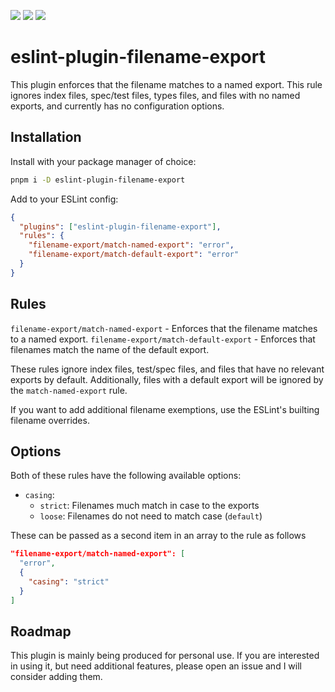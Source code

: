 [<img src="https://img.shields.io/npm/v/eslint-plugin-filename-export?style=for-the-badge">](https://www.npmjs.com/package/eslint-plugin-filename-export)
<img src="https://img.shields.io/npm/dt/eslint-plugin-filename-export?style=for-the-badge" >
[<img src="https://img.shields.io/bundlephobia/minzip/eslint-plugin-filename-export?style=for-the-badge">](https://bundlephobia.com/package/eslint-plugin-filename-export)

# eslint-plugin-filename-export

This plugin enforces that the filename matches to a named export. This rule ignores index files, spec/test files, types files, and files with no named exports, and currently has no configuration options.

## Installation

Install with your package manager of choice:

```bash
pnpm i -D eslint-plugin-filename-export
```

Add to your ESLint config:

```json
{
  "plugins": ["eslint-plugin-filename-export"],
  "rules": {
    "filename-export/match-named-export": "error",
    "filename-export/match-default-export": "error"
  }
}
```

## Rules

`filename-export/match-named-export` - Enforces that the filename matches to a named export.
`filename-export/match-default-export` - Enforces that filenames match the name of the default export.

These rules ignore index files, test/spec files, and files that have no relevant exports by default. Additionally, files with a default export will be ignored by the `match-named-export` rule.

If you want to add additional filename exemptions, use the ESLint's builting filename overrides.

## Options

Both of these rules have the following available options:

- `casing`:
  - `strict`: Filenames much match in case to the exports
  - `loose`: Filenames do not need to match case (`default`)

These can be passed as a second item in an array to the rule as follows

```json
"filename-export/match-named-export": [
  "error",
  {
    "casing": "strict"
  }
]
```

## Roadmap

This plugin is mainly being produced for personal use. If you are interested in using it, but need additional features, please open an issue and I will consider adding them.
